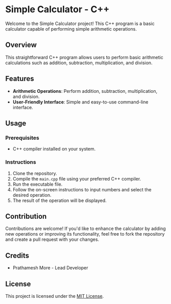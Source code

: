 # Simple Calculator - C++

Welcome to the Simple Calculator project! This C++ program is a basic calculator capable of performing simple arithmetic operations.

## Overview

This straightforward C++ program allows users to perform basic arithmetic calculations such as addition, subtraction, multiplication, and division.

## Features

- **Arithmetic Operations**: Perform addition, subtraction, multiplication, and division.
- **User-Friendly Interface**: Simple and easy-to-use command-line interface.

## Usage

### Prerequisites
- C++ compiler installed on your system.

### Instructions
1. Clone the repository.
2. Compile the `main.cpp` file using your preferred C++ compiler.
3. Run the executable file.
4. Follow the on-screen instructions to input numbers and select the desired operation.
5. The result of the operation will be displayed.

## Contribution

Contributions are welcome! If you'd like to enhance the calculator by adding new operations or improving its functionality, feel free to fork the repository and create a pull request with your changes.

## Credits

- Prathamesh More - Lead Developer

## License

This project is licensed under the [MIT License](LICENSE).
